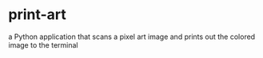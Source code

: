# print-art
a Python application that scans a pixel art image and prints out the colored image to the terminal
